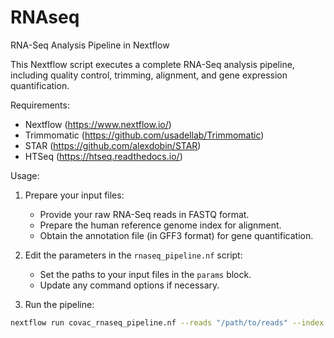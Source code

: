 # RNAseq

RNA-Seq Analysis Pipeline in Nextflow

This Nextflow script executes a complete RNA-Seq analysis pipeline, including quality control, trimming, alignment, and gene expression quantification.

Requirements:
- Nextflow (https://www.nextflow.io/)
- Trimmomatic (https://github.com/usadellab/Trimmomatic)
- STAR (https://github.com/alexdobin/STAR)
- HTSeq (https://htseq.readthedocs.io/)

Usage:
1. Prepare your input files:
   - Provide your raw RNA-Seq reads in FASTQ format.
   - Prepare the human reference genome index for alignment.
   - Obtain the annotation file (in GFF3 format) for gene quantification.

2. Edit the parameters in the `rnaseq_pipeline.nf` script:
   - Set the paths to your input files in the `params` block.
   - Update any command options if necessary.

3. Run the pipeline:

```bash
nextflow run covac_rnaseq_pipeline.nf --reads "/path/to/reads" --index "/path/to/genome_index" --annotation "/path/to/annotation.gff3"
```
